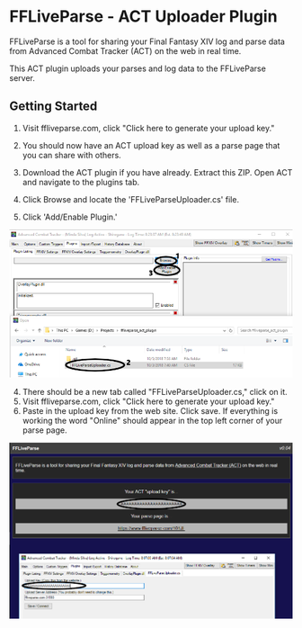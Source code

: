 # FFLiveParse - ACT Uploader Plugin

FFLiveParse is a tool for sharing your Final Fantasy XIV log and parse data from Advanced Combat Tracker (ACT) on the web in real time. 

This ACT plugin uploads your parses and log data to the FFLiveParse server.


## Getting Started

1. Visit ffliveparse.com, click "Click here to generate your upload key."
2. You should now have an ACT upload key as well as a parse page that you can share with others.

1. Download the ACT plugin if you have already. Extract this ZIP. Open ACT and navigate to the plugins tab.
2. Click Browse and locate the 'FFLiveParseUploader.cs' file.
3. Click 'Add/Enable Plugin.'

![ACT install plugin](FFLiveParseSetup1.png "ACT install plugin")

4. There should be a new tab called "FFLiveParseUploader.cs," click on it.
5. Visit ffliveparse.com, click "Click here to generate your upload key."
6. Paste in the upload key from the web site. Click save. If everything is working the word "Online" should appear in the top left corner of your parse page.

![Generate upload key](FFLiveParseSetup2.png "Generate upload key")


